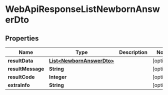 
# WebApiResponseListNewbornAnswerDto

## Properties
Name | Type | Description | Notes
------------ | ------------- | ------------- | -------------
**resultData** | [**List&lt;NewbornAnswerDto&gt;**](NewbornAnswerDto.md) |  |  [optional]
**resultMessage** | **String** |  |  [optional]
**resultCode** | **Integer** |  |  [optional]
**extraInfo** | **String** |  |  [optional]



